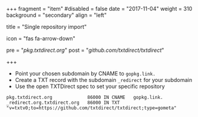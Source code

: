 +++
fragment = "item"
#disabled = false
date = "2017-11-04"
weight = 310
background = "secondary"
align = "left"

title = "Single repository import"

icon = "fas fa-arrow-down"

pre = "*pkg.txtdirect.org*"
post = "*github.com/txtdirect/txtdirect*"

+++

* Point your chosen subdomain by CNAME to `gopkg.link.`
* Create a TXT record with the subdomain `_redirect` for your subdomain
* Use the open TXTDirect spec to set your specific repository

```text
pkg.txtdirect.org             86000 IN CNAME   gopkg.link.
_redirect.org.txtdirect.org   86000 IN TXT     "v=txtv0;to=https://github.com/txtdirect/txtdirect;type=gometa"
```
